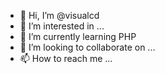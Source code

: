 - 👋 Hi, I’m @visualcd
- 👀 I’m interested in ...
- 🌱 I’m currently learning PHP
- 💞️ I’m looking to collaborate on ...
- 📫 How to reach me ...

<!---
visualcd/visualcd is a ✨ special ✨ repository because its `README.md` (this file) appears on your GitHub profile.
You can click the Preview link to take a look at your changes.
--->
